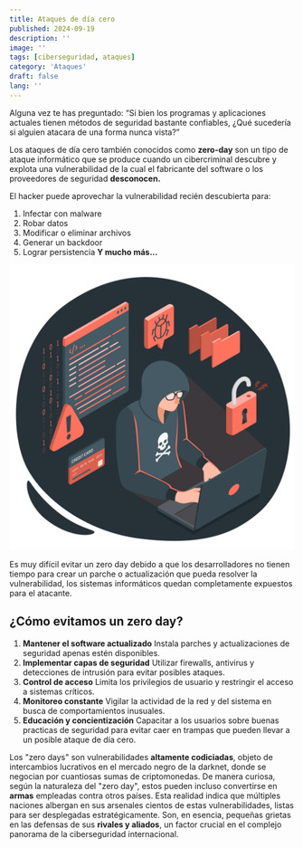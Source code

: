 ```yaml
---
title: Ataques de día cero
published: 2024-09-19
description: ''
image: ''
tags: [ciberseguridad, ataques]
category: 'Ataques'
draft: false 
lang: ''
---
```


Alguna vez te has preguntado: “Si bien los programas y aplicaciones actuales tienen métodos de seguridad bastante confiables, ¿Qué sucedería si alguien atacara de una forma nunca vista?”

Los ataques de día cero también conocidos como **zero-day** son un tipo de ataque informático que se produce cuando un cibercriminal descubre y explota una vulnerabilidad de la cual el fabricante del software o los proveedores de seguridad **desconocen.**

El hacker puede aprovechar la vulnerabilidad recién descubierta para:

1. Infectar con malware
2. Robar datos 
3. Modificar o eliminar archivos
4. Generar un backdoor
5. Lograr persistencia
**Y mucho más...** 

![](img/Hacker-amico.png)

Es muy difícil evitar un zero day debido a que los desarrolladores no tienen tiempo para crear un parche o actualización que pueda resolver la vulnerabilidad, los sistemas informáticos quedan completamente expuestos para el atacante.

## ¿Cómo evitamos un zero day?

1. **Mantener el software actualizado**
Instala parches y actualizaciones de seguridad apenas estén disponibles.
2. **Implementar capas de seguridad**
Utilizar firewalls, antivirus y detecciones de intrusión para evitar posibles ataques.
3. **Control de acceso**
Limita los privilegios de usuario y restringir el acceso a sistemas críticos.
4. **Monitoreo constante**
Vigilar la actividad de la red y del sistema en busca de comportamientos inusuales.
5. **Educación y concientización**
Capacitar a los usuarios sobre buenas practicas de seguridad para evitar caer en trampas que pueden llevar a un posible ataque de día cero.

Los "zero days" son vulnerabilidades **altamente codiciadas**, objeto de intercambios lucrativos en el mercado negro de la darknet, donde se negocian por cuantiosas sumas de criptomonedas. 
De manera curiosa, según la naturaleza del "zero day", estos pueden incluso convertirse en **armas** empleadas contra otros países. Esta realidad indica que múltiples naciones albergan en sus arsenales cientos de estas vulnerabilidades, listas para ser desplegadas estratégicamente. Son, en esencia, pequeñas grietas en las defensas de sus **rivales y aliados**, un factor crucial en el complejo panorama de la ciberseguridad internacional.
